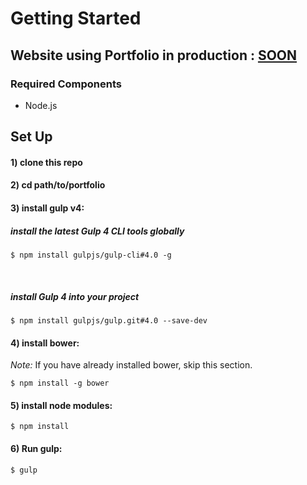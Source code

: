 # Getting Started

## Website using Portfolio in production : [SOON]()

### Required Components

- Node.js

## Set Up

#### 1) clone this repo

#### 2) cd path/to/portfolio

#### 3) install gulp v4:

##### install the latest Gulp 4 CLI tools globally
    $ npm install gulpjs/gulp-cli#4.0 -g
​
#####  install Gulp 4 into your project
    $ npm install gulpjs/gulp.git#4.0 --save-dev

#### 4) install bower:

*Note:* If you have already installed bower, skip this section.

    $ npm install -g bower

#### 5) install node modules:

    $ npm install

#### 6) Run gulp:

    $ gulp